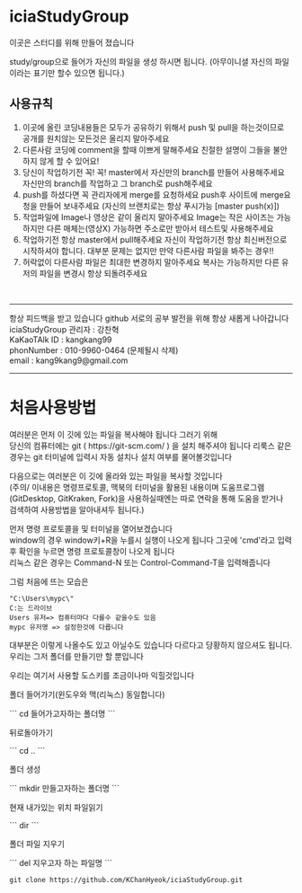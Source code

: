# iciaStudyGroup

이곳은 스터디를 위해 만들어 졌습니다

study/group으로 들어가 자신의 파일을 생성 하시면 됩니다. (아무이니셜 자신의 파일이라는 표기만 할수 있으면 됩니다.)

<h2>사용규칙</h2>
<ol>
 <li>이곳에 올린 코딩내용들은 모두가 공유하기 위해서 push 및 pull을 하는것이므로 공개를 원치않는 모든것은 올리지 말아주세요</li>
 <li>다른사람 코딩에 comment을 할때 이쁘게 말해주세요 친절한 설명이 그들을 불안하지 않게 할 수 있어요!</li>
 <li>당신이 작업하기전 꼭! 꼭! master에서 자신만의 branch를 만들어 사용해주세요 자신만의 branch를 작업하고 그 branch로 push해주세요</li>
 <li>push를 하셨다면 꼭 관리자에게 merge를 요청하세요 push후 사이트에 merge요청을 만들어 보내주세요 (자신의 브랜치로는 항상 푸시가능 [master push(x)])</li>
 <li>작업파일에 Image나 영상은 같이 올리지 말아주세요 Image는 작은 사이즈는 가능하지만 다른 매체는(영상X) 가능하면 주소로만 받아서 테스트및 사용해주세요</li>
 <li>작업하기전 항상 master에서 pull해주세요 자신이 작업하기전 항상 최신버전으로 시작하셔야 합니다. 대부분 문제는 없지만 만약 다른사람 파일을 봐주는 경우!!</li>
 <li>허락없이 다른사람 파일은 최대한 변경하지 말아주세요 복사는 가능하지만 다른 유저의 파일을 변경시 항상 되돌려주세요</li>
</ol>
<br>
<hr>
<p>
 항상 피드백을 받고 있습니다 github 서로의 공부 발전을 위해 항상 새롭게 나아갑니다<br>
 iciaStudyGroup 관리자 : 강찬혁 <br>
 KaKaoTAlk ID : kangkang99<br>
 phonNumber : 010-9960-0464 (문제될시 삭제)<br>
 email : kang9kang9@gmail.com
</p>
<hr>

<h1>처음사용방법</h1>
여러분은 먼저 이 깃에 있는 파일을 복사해야 됩니다 그러기 위해<br>
당신의 컴퓨터에는 git ( https://git-scm.com/ ) 을 설치 해주셔야 됩니다 리룩스 같은 경우는 git 터미널에 입력시 자동 설치나 설치 여부를 물어볼것입니다<br>

다음으로는 여러분은 이 깃에 올라와 있는 파일을 복사할 것입니다<br> 
(주의/ 이내용은 명령프로토콜, 맥북의 터미널을 활용된 내용이며 도움프로그램(GitDesktop, GitKraken, Fork)을 사용하실때엔는 따로 연락을 통해 도움을 받거나 검색하여 사용방법을 알아내셔두 됩니다.)

먼저 명령 프로토콜을 및 터미널을 열어보겠습니다<br> 
window의 경우 window키+R을 누를시 실행이 나오게 됩니다 그곳에 'cmd'라고 입력후 확인을 누르면 명령 프로토콜창이 나오게 됩니다<br>
리눅스 같은 경우는 Command-N 또는 Control-Command-T을 입력해줍니다 <br>

그럼 처음에 뜨는 모습은 <br>
```
"C:\Users\mypc\"
C:는 드라이브
Users 유저=> 컴퓨터마다 다를수 같을수도 있음
mypc 유저명 => 설정한것에 다릅니다
```
대부분은 이렇게 나올수도 있고 아닐수도 있습니다 다르다고 당황하지 않으셔도 됩니다.<br>
우리는 그저 폴더를 만들기만 할 뿐입니다<br>

우리는 여기서 사용할 도스키를 조금이나마 익힐것입니다
<p>폴더 들어가기(윈도우와 맥(리눅스) 동일합니다)</p>
```
cd 들어가고자하는 폴더명
```
<p>뒤로돌아가기</p>
```
cd ..
```
<p>폴더 생성</p>
```
mkdir 만들고자하는 폴더명
```
<p>현재 내가있는 위치 파일읽기</p>
```
dir
```
<p>폴더 파일 지우기</p>
```
del 지우고자 하는 파일명
```


```
git clone https://github.com/KChanHyeok/iciaStudyGroup.git
```
